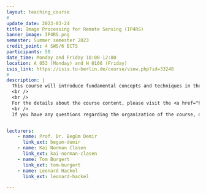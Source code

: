 ```yaml
---
layout: teaching_course
#
update_date: 2023-03-24
title: Image Processing for Remote Sensing (IP4RS)
banner_image: IP4RS.png
semester: Summer semester 2023
credit_point: 4 SWS/6 ECTS
participants: 50
date_time: Monday and Friday 10:00-12:00
location: A 053 (Monday) and H 0106 (Friday)
isis_link: https://isis.tu-berlin.de/course/view.php?id=33248
#
description: |
  This course will introduce fundamental concepts and techniques in the content of remote sensing and image processing for Earth observation from space. The course starts by introducing core concepts in remote sensing (describing the processes by which images are captured by sensors mounted on satellite and airborne platforms and key characteristics of the acquired images). Then, fundamental methodologies for processing, analyzing, and visualizing remotely sensed imagery are introduced. Topics include representation of high-dimensional remote sensing images, time and frequency domain representations, filtering and enhancement. Practical applications will be provided throughout the course.
  <br />
  <br />
  For the details about the course content, please visit the <a href="https://moseskonto.tu-berlin.de/moses/verzeichnis/veranstaltungen/modul.html?modulversion=16927&version=2&sprache=2" target="_blank">Moses</a> page. <br />
  <br />
  If you have any questions regarding the organization of the course, do not hesitate to contact us at: <a href="mailto:sekr@rsim.tu-berlin.de">sekr@rsim.tu-berlin.de</a>.


lecturers:
    - name: Prof. Dr. Begüm Demir
      link_ext: begum-demir
    - name: Kai Norman Clasen
      link_ext: kai-norman-clasen
    - name: Tom Burgert
      link_ext: tom-burgert
    - name: Leonard Hackel
      link_ext: leonard-hackel

---
```

